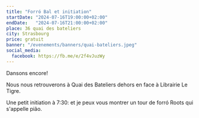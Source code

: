 ```yaml
---
title: "Forró Bal et initiation"
startDate: "2024-07-16T19:00:00+02:00"
endDate:   "2024-07-16T21:00:00+02:00"
place: 36 quai des bateliers
city: Strasbourg
price: gratuit
banner: "/evenements/banners/quai-bateliers.jpeg"
social_media:
  facebook: https://fb.me/e/2f4vJuzWy
---
```

Dansons encore!

Nous nous retrouverons à Quai des Bateliers dehors en face à Librairie Le Tigre.

Une petit initiation à 7:30: et je peux vous montrer un tour de forró Roots qui s'appelle pião.
